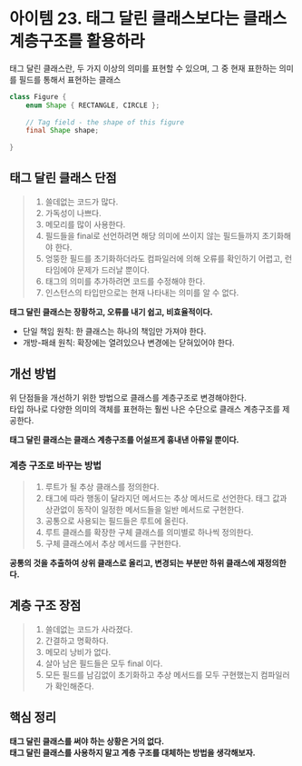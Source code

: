 # 아이템 23. 태그 달린 클래스보다는 클래스 계층구조를 활용하라
태그 달린 클래스란, 두 가지 이상의 의미를 표현할 수 있으며, 그 중 현재 표한하는 의미를 필드를 통해서 표현하는 클래스

```java
class Figure {
    enum Shape { RECTANGLE, CIRCLE };
    
    // Tag field - the shape of this figure
    final Shape shape;
    
}
```

## 태그 달린 클래스 단점
> 1. 쓸데없는 코드가 많다.
> 2. 가독성이 나쁘다.
> 3. 메모리를 많이 사용한다.
> 4. 필드들을 final로 선언하려면 해당 의미에 쓰이지 않는 필드들까지 초기화해야 한다. 
> 5. 엉뚱한 필드를 초기화하더라도 컴파일러에 의해 오류를 확인하기 어렵고, 런타임에야 문제가 드러날 뿐이다.
> 6. 태그의 의미를 추가하려면 코드를 수정해야 한다.
> 7. 인스턴스의 타입만으로는 현재 나타내는 의미를 알 수 없다.  

**태그 달린 클래스는 장황하고, 오류를 내기 쉽고, 비효율적이다.**

* 단일 책임 원칙: 한 클래스는 하나의 책임만 가져야 한다.
* 개방-패쇄 원칙: 확장에는 열려있으나 변경에는 닫혀있어야 한다.

## 개선 방법
위 단점들을 개선하기 위한 방법으로 클래스를 계층구조로 변경해야한다.  
타입 하나로 다양한 의미의 객체를 표현하는 훨씬 나은 수단으로 클래스 계층구조를 제공한다.  

**태그 달린 클래스는 클래스 계층구조를 어설프게 흉내낸 아류일 뿐이다.**

### 계층 구조로 바꾸는 방법
> 1. 루트가 될 추상 클래스를 정의한다.  
> 2. 태그에 따라 행동이 달라지던 메서드는 추상 메서드로 선언한다. 태그 값과 상관없이 동작이 일정한 메서드들을 일반 메서드로 구현한다. 
> 3. 공통으로 사용되는 필드들은 루트에 올린다. 
> 4. 루트 클래스를 확장한 구체 클래스를 의미별로 하나씩 정의한다. 
> 5. 구체 클래스에서 추상 메서드를 구현한다. 

**공통의 것을 추출하여 상위 클래스로 올리고, 변경되는 부분만 하위 클래스에 재정의한다.**  

## 계층 구조 장점
> 1. 쓸데없는 코드가 사라졌다.
> 2. 간결하고 명확하다.
> 3. 메모리 낭비가 없다. 
> 4. 살아 남은 필드들은 모두 final 이다.
> 5. 모든 필드를 남김없이 초기화하고 추상 메서드를 모두 구현했는지 컴파일러가 확인해준다.

## 핵심 정리
**태그 달린 클래스를 써야 하는 상황은 거의 없다.**  
**태그 달린 클래스를 사용하지 말고 계층 구조를 대체하는 방법을 생각해보자.**